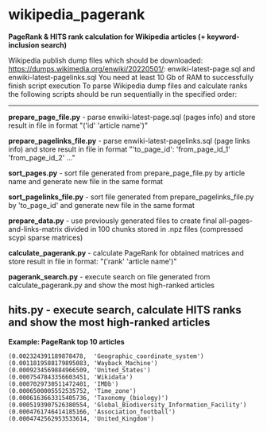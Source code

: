 # wikipedia_pagerank

**PageRank & HITS rank calculation for Wikipedia articles (+ keyword-inclusion search)**

Wikipedia publish dump files which should be downloaded: https://dumps.wikimedia.org/enwiki/20220501/: enwiki-latest-page.sql and enwiki-latest-pagelinks.sql
You need at least 10 Gb of RAM to successfully finish script execution
To parse Wikipedia dump files and calculate ranks the following scripts should be run sequentially in the specified order:

---
**prepare_page_file.py**      - parse enwiki-latest-page.sql (pages info) and store result in file in format "('id' 'article name')"

**prepare_pagelinks_file.py** - parse enwiki-latest-pagelinks.sql (page links info) and store result in file in format "'to_page_id': 'from_page_id_1' 'from_page_id_2' ..."


**sort_pages.py**             - sort file generated from prepare_page_file.py by article name and generate new file in the same format

**sort_pagelinks_file.py**    - sort file generated from prepare_pagelinks_file.py by 'to_page_id' and generate new file in the same format


**prepare_data.py**           - use previously generated files to create final all-pages-and-links-matrix divided in 100 chunks stored in .npz files (compressed scypi sparse matrices)


**calculate_pagerank.py**     - calculate PageRank for obtained matrices and store result in file in format: "('rank' 'article name')"

**pagerank_search.py**        - execute search on file generated from calculate_pagerank.py and show the most high-ranked articles

**hits.py**                   - execute search, calculate HITS ranks and show the most high-ranked articles
---

**Example: PageRank top 10 articles**
```
(0.002324391189878478,  'Geographic_coordinate_system')
(0.0011819588179895083, 'Wayback_Machine')
(0.0009234569884966509, 'United_States')
(0.0007547843356603451, 'Wikidata')
(0.0007029730511472401, 'IMDb')
(0.0006500005552535752, 'Time_zone')
(0.0006163663315405736, 'Taxonomy_(biology)')
(0.0005193907526380554, 'Global_Biodiversity_Information_Facility')
(0.0004761746414185166, 'Association_football')
(0.0004742562953533614, 'United_Kingdom')
```
